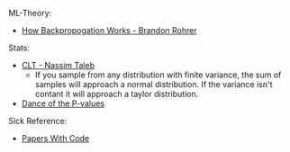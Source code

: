 ML-Theory:
  * [How Backpropogation Works - Brandon Rohrer](https://www.youtube.com/watch?v=6BMwisTZFr4)
  
Stats: 
  * [CLT - Nassim Taleb](https://youtu.be/bfM9efdStN8?t=179) 
    * If you sample from any distribution with finite variance, the sum of samples will approach a normal distribution. If the variance isn't contant it will approach a taylor distribution. 
  * [Dance of the P-values](https://www.youtube.com/watch?v=ez4DgdurRPg)

Sick Reference:
  * [Papers With Code](https://portal.paperswithcode.com/)

